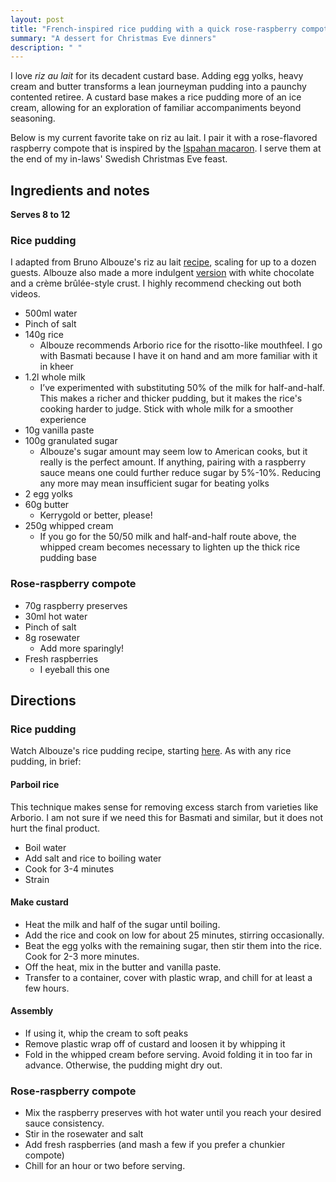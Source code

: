 ```yaml
---
layout: post
title: "French-inspired rice pudding with a quick rose-raspberry compote"
summary: "A dessert for Christmas Eve dinners"
description: " "
---
```


I love *riz au lait* for its decadent custard base. Adding egg yolks, heavy cream and butter transforms a lean journeyman pudding into a paunchy contented retiree. A custard base makes a rice pudding more of an ice cream, allowing for an exploration of familiar accompaniments beyond seasoning.

Below is my current favorite take on riz au lait. I pair it with  a rose-flavored raspberry compote that is inspired by the [Ispahan macaron](https://www.pierreherme.com/fr/ispahan-entremets.html). I serve them at the end of my in-laws' Swedish Christmas Eve feast.

## Ingredients and notes
**Serves 8 to 12**
### Rice pudding
I adapted from Bruno Albouze's riz au lait [recipe](https://www.youtube.com/watch?v=cD3enxnS-JY), scaling for up to a dozen guests. Albouze also made a more indulgent [version](https://www.youtube.com/watch?v=B190GFDpYto) with white chocolate and a crème brûlée-style crust. I highly recommend checking out both videos.

* 500ml water
* Pinch of salt
* 140g rice
    * Albouze recommends Arborio rice for the risotto-like mouthfeel. I go with Basmati because I have it on hand and am more familiar with it in kheer
* 1.2l whole milk
    * I’ve experimented with substituting 50% of the milk for half-and-half. This makes a richer and thicker pudding, but it makes the rice's cooking harder to judge. Stick with whole milk for a smoother experience
* 10g vanilla paste
* 100g granulated sugar
    * Albouze's sugar amount may seem low to American cooks, but it really is the perfect amount. If anything, pairing with a raspberry sauce means one could further reduce sugar by 5%-10%. Reducing any more may mean insufficient sugar for beating yolks
* 2 egg yolks
* 60g butter
    * Kerrygold or better, please!
* 250g whipped cream
    * If you go for the 50/50 milk and half-and-half route above, the whipped cream becomes necessary to lighten up the thick rice pudding base

### Rose-raspberry compote
* 70g raspberry preserves
* 30ml hot water
* Pinch of salt
* 8g rosewater
    * Add more sparingly!
* Fresh raspberries
    * I eyeball this one

## Directions
### Rice pudding
Watch Albouze's rice pudding recipe, starting [here](https://youtu.be/cD3enxnS-JY?t=22). As with any rice pudding, in brief:

#### Parboil rice
This technique makes sense for removing excess starch from varieties like Arborio. I am not sure if we need this for Basmati and similar, but it does not hurt the final product.

* Boil water
* Add salt and rice to boiling water
* Cook for 3-4 minutes
* Strain

#### Make custard
* Heat the milk and half of the sugar until boiling.
* Add the rice and cook on low for about 25 minutes, stirring occasionally.
* Beat the egg yolks with the remaining sugar, then stir them into the rice. Cook for 2-3 more minutes.
* Off the heat, mix in the butter and vanilla paste.
* Transfer to a container, cover with plastic wrap, and chill for at least a few hours.

#### Assembly
* If using it, whip the cream to soft peaks
* Remove plastic wrap off of custard and loosen it by whipping it
* Fold in the whipped cream before serving. Avoid folding it in too far in advance. Otherwise, the pudding might dry out.

### Rose-raspberry compote

* Mix the raspberry preserves with hot water until you reach your desired sauce consistency.
* Stir in the rosewater and salt
* Add fresh raspberries (and mash a few if you prefer a chunkier compote)
* Chill for an hour or two before serving.
